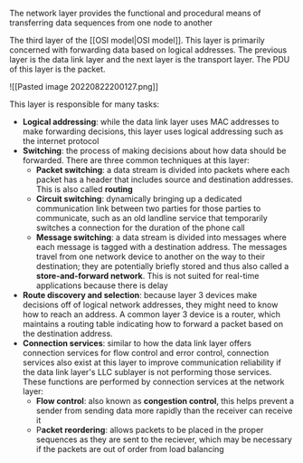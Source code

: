 The network layer provides the functional and procedural means of transferring data sequences from one node to another

The third layer of the [[OSI model|OSI model]]. This layer is primarily concerned with forwarding data based on logical addresses. The previous layer is the data link layer and the next layer is the transport layer. The PDU of this layer is the packet.

![[Pasted image 20220822200127.png]]

This layer is responsible for many tasks:
- **Logical addressing**: while the data link layer uses MAC addresses to make forwarding decisions, this layer uses logical addressing such as the internet protocol
- **Switching**: the process of making decisions about how data should be forwarded. There are three common techniques at this layer:
	- **Packet switching**: a data stream is divided into packets where each packet has a header that includes source and destination addresses. This is also called **routing**
	- **Circuit switching**: dynamically bringing up a dedicated communication link between two parties for those parties to communicate, such as an old landline service that temporarily switches a connection for the duration of the phone call
	- **Message switching**: a data stream is divided into messages where each message is tagged with a destination address. The messages travel from one network device to another on the way to their destination; they are potentially briefly stored and thus also called a **store-and-forward network**. This is not suited for real-time applications because there is delay
- **Route discovery and selection**: because layer 3 devices make decisions off of logical network addresses, they might need to know how to reach an address. A common layer 3 device is a router, which maintains a routing table indicating how to forward a packet based on the destination address.
- **Connection services**: similar to how the data link layer offers connection services for flow control and error control, connection services also exist at this layer to improve communication reliability if the data link layer's LLC sublayer is not performing those services. These functions are performed by connection services at the network layer:
	- **Flow control**: also known as **congestion control**, this helps prevent a sender from sending data more rapidly than the receiver can receive it
	- P**acket reordering**: allows packets to be placed in the proper sequences as they are sent to the reciever, which may be necessary if the packets are out of order from load balancing